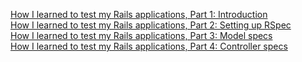 [How I learned to test my Rails applications, Part 1: Introduction](https://everydayrails.com/2012/03/12/testing-series-intro.html)   
[How I learned to test my Rails applications, Part 2: Setting up RSpec](https://everydayrails.com/2012/03/12/testing-series-rspec-setup.html)  
[How I learned to test my Rails applications, Part 3: Model specs](https://everydayrails.com/2012/03/19/testing-series-rspec-models-factory-girl.html)  
[How I learned to test my Rails applications, Part 4: Controller specs](https://everydayrails.com/2012/04/07/testing-series-rspec-controllers.html)  

